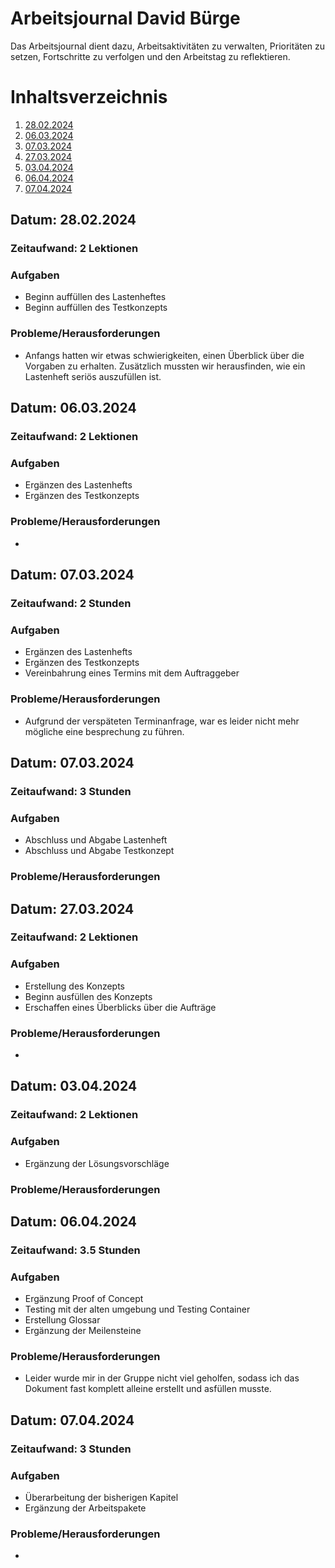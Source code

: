 # Arbeitsjournal David Bürge 
Das Arbeitsjournal dient dazu, Arbeitsaktivitäten zu verwalten, Prioritäten zu setzen, Fortschritte zu verfolgen und den Arbeitstag zu reflektieren.

# Inhaltsverzeichnis
1. [28.02.2024](#datum-28022024)
2. [06.03.2024](#datum-06032024)
3. [07.03.2024](#datum-07032024)
4. [27.03.2024](#datum-27032024)
5. [03.04.2024](#datum-03042024)
6. [06.04.2024](#datum-06042024)
7. [07.04.2024](#datum-07042024)

## Datum: 28.02.2024

### Zeitaufwand: 2 Lektionen

### Aufgaben
- Beginn auffüllen des Lastenheftes
- Beginn auffüllen des Testkonzepts

### Probleme/Herausforderungen
- Anfangs hatten wir etwas schwierigkeiten, einen Überblick über die Vorgaben zu erhalten. Zusätzlich mussten wir herausfinden, wie ein Lastenheft seriös auszufüllen ist. 


## Datum: 06.03.2024

### Zeitaufwand: 2 Lektionen

### Aufgaben
- Ergänzen des Lastenhefts
- Ergänzen des Testkonzepts

### Probleme/Herausforderungen
- 

## Datum: 07.03.2024

### Zeitaufwand: 2 Stunden

### Aufgaben
- Ergänzen des Lastenhefts
- Ergänzen des Testkonzepts
- Vereinbahrung eines Termins mit dem Auftraggeber

### Probleme/Herausforderungen
- Aufgrund der verspäteten Terminanfrage, war es leider nicht mehr mögliche eine besprechung zu führen. 

## Datum: 07.03.2024

### Zeitaufwand: 3 Stunden

### Aufgaben
- Abschluss und Abgabe Lastenheft
- Abschluss und Abgabe Testkonzept


### Probleme/Herausforderungen

## Datum: 27.03.2024

### Zeitaufwand: 2 Lektionen

### Aufgaben
- Erstellung des Konzepts
- Beginn ausfüllen des Konzepts
- Erschaffen eines Überblicks über die Aufträge

### Probleme/Herausforderungen
- 

## Datum: 03.04.2024

### Zeitaufwand: 2 Lektionen

### Aufgaben
- Ergänzung der Lösungsvorschläge


### Probleme/Herausforderungen

## Datum: 06.04.2024

### Zeitaufwand: 3.5 Stunden

### Aufgaben
- Ergänzung Proof of Concept
- Testing mit der alten umgebung und Testing Container
- Erstellung Glossar
- Ergänzung der Meilensteine


### Probleme/Herausforderungen
- Leider wurde mir in der Gruppe nicht viel geholfen, sodass ich das Dokument fast komplett alleine erstellt und asfüllen musste.

## Datum: 07.04.2024

### Zeitaufwand: 3 Stunden

### Aufgaben
- Überarbeitung der bisherigen Kapitel
- Ergänzung der Arbeitspakete


### Probleme/Herausforderungen
- 
